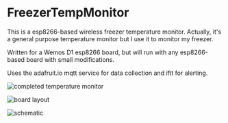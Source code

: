 # FreezerTempMonitor

This is a esp8266-based wireless freezer temperature monitor.  Actually, it's a
general purpose temperature monitor but I use it to monitor my freezer.

Written for a Wemos D1 esp8266 board, but will run with any esp8266-based board
with small modifications.

Uses the adafruit.io mqtt service for data collection and iftt for alerting.

![completed temperature monitor](https://i.imgur.com/QfJXgjM.jpg)

![board layout](https://i.imgur.com/V8oLVk6.png)

![schematic](https://i.imgur.com/6s5ECs7.png)
